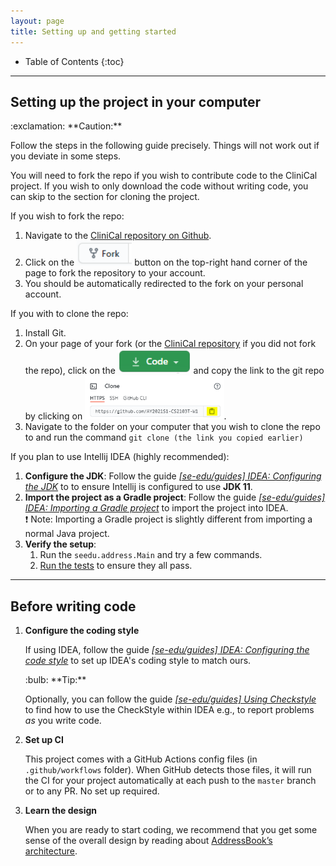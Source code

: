 ```yaml
---
layout: page
title: Setting up and getting started
---
```


* Table of Contents
{:toc}


--------------------------------------------------------------------------------------------------------------------

## Setting up the project in your computer

<div markdown="span" class="alert alert-warning">:exclamation: **Caution:**

Follow the steps in the following guide precisely. Things will not work out if you deviate in some steps.
</div>

You will need to fork the repo if you wish to contribute code to the CliniCal project. If you wish to only download the code without writing code, you can skip to the section for cloning the project.

If you wish to fork the repo:
1. Navigate to the [CliniCal repository on Github](https://github.com/AY2021S1-CS2103T-W11-4/tp).
1. Click on the <img src="images/forkButton.png" height="40px"> button on the top-right hand corner of the page to fork the repository to your account.
1. You should be automatically redirected to the fork on your personal account.

If you with to clone the repo: 
1. Install Git.
1. On your page of your fork (or the [CliniCal repository](https://github.com/AY2021S1-CS2103T-W11-4/tp) if you did not fork the repo), click on the <img src="images/codeButton.png" height="40px"> and copy the link to the git repo by clicking on <img src="images/copyButton.png" height="70px">.
1. Navigate to the folder on your computer that you wish to clone the repo to and run the command `git clone (the link you copied earlier)`


If you plan to use Intellij IDEA (highly recommended):
1. **Configure the JDK**: Follow the guide [_[se-edu/guides] IDEA: Configuring the JDK_](https://se-education.org/guides/tutorials/intellijJdk.html) to to ensure Intellij is configured to use **JDK 11**.
1. **Import the project as a Gradle project**: Follow the guide [_[se-edu/guides] IDEA: Importing a Gradle project_](https://se-education.org/guides/tutorials/intellijImportGradleProject.html) to import the project into IDEA.<br>
  :exclamation: Note: Importing a Gradle project is slightly different from importing a normal Java project.
1. **Verify the setup**:
   1. Run the `seedu.address.Main` and try a few commands.
   1. [Run the tests](Testing.md) to ensure they all pass.

--------------------------------------------------------------------------------------------------------------------

## Before writing code

1. **Configure the coding style**

   If using IDEA, follow the guide [_[se-edu/guides] IDEA: Configuring the code style_](https://se-education.org/guides/tutorials/checkstyle.html) to set up IDEA's coding style to match ours.

   <div markdown="span" class="alert alert-primary">:bulb: **Tip:**

   Optionally, you can follow the guide [_[se-edu/guides] Using Checkstyle_](https://se-education.org/guides/tutorials/checkstyle.html) to find how to use the CheckStyle within IDEA e.g., to report problems _as_ you write code.
   </div>

1. **Set up CI**

   This project comes with a GitHub Actions config files (in `.github/workflows` folder). When GitHub detects those files, it will run the CI for your project automatically at each push to the `master` branch or to any PR. No set up required.

1. **Learn the design**

   When you are ready to start coding, we recommend that you get some sense of the overall design by reading about [AddressBook’s architecture](DeveloperGuide.md#21-architecture).
